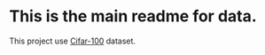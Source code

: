 # This is the main readme for data.

This project use [Cifar-100](http://www.cs.toronto.edu/~kriz/cifar.html) dataset.